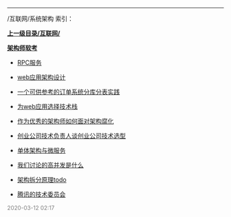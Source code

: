 
----

/互联网/系统架构 索引：


**[上一级目录/互联网/](/互联网/)**

**[架构师软考](/互联网/系统架构/架构师软考/)**

- [RPC服务](/互联网/系统架构/RPC服务)

- [web应用架构设计](/互联网/系统架构/web应用架构设计)

- [一个可供参考的订单系统分库分表实践](/互联网/系统架构/一个可供参考的订单系统分库分表实践)

- [为web应用选择技术栈](/互联网/系统架构/为web应用选择技术栈)

- [作为优秀的架构师如何面对架构腐化](/互联网/系统架构/作为优秀的架构师如何面对架构腐化)

- [创业公司技术负责人谈创业公司技术选型](/互联网/系统架构/创业公司技术负责人谈创业公司技术选型)

- [单体架构与微服务](/互联网/系统架构/单体架构与微服务)

- [我们讨论的高并发是什么](/互联网/系统架构/我们讨论的高并发是什么)

- [架构拆分原理todo](/互联网/系统架构/架构拆分原理todo)

- [腾讯的技术委员会](/互联网/系统架构/腾讯的技术委员会)


<font size=2 color='grey'> 2020-03-12 02:17 </font>